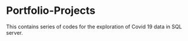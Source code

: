 # Portfolio-Projects
This contains series of codes for the exploration of Covid 19 data in SQL server.
